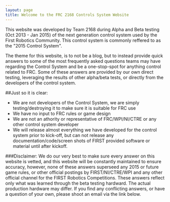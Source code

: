 ```yaml
---
layout: page
title: Welcome to the FRC 2168 Controls System Website
---
```



This website was developed by Team 2168 during Alpha and Beta testing (Oct 2013 - Jan 2015) of the next generation control system used by the First Robotics Community. This control system is commonly reffered to as the "2015 Control System".

The theme for this website, is to not be a blog, but to instead provide quick answers to some of the most frequently asked questions teams may have regarding the Control System and be a one-stop-spot for anything control related to FRC. Some of these answers are provided by our own direct testing, leveraging the results of other alpha/beta tests, or directly from the developers of the control system.

##Just so it is clear:
* We are not developers of the Control System, we are simply testing/destroying it to make sure it is suitable for FRC use
* We have no input to FRC rules or game design
* We are not an athority or representative of FRC/WPI/NI/CTRE or any other control system developer
* We will release almost everything we have developed for the control system prior to kick-off, but can not release any documentation/code/screen shots of FIRST provided software or material until after kickoff.

###Disclaimer:
We do our very best to make sure every answer on this website is vetted, and this website will be constantly maintained to ensure accuracy, however, none of these answers superseed any 2015 or future game rules, or other official postings by FIRST/NI/CTRE/WPI and any other official channel for the FIRST Robotics Competitions. These answers reflect only what was learned through the beta testing hardward. The actual production hardware may differ. If you find any conflicting answers, or have a question of your own, please shoot an email via the link below.

